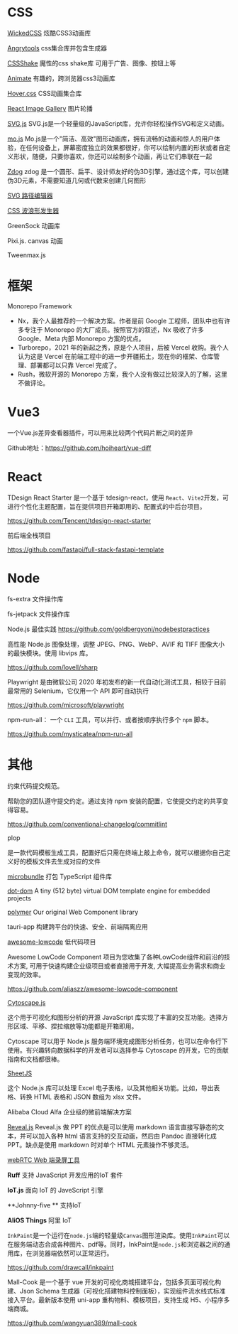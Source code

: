 # CSS

[WickedCSS](http://kristofferandreasen.github.io/wickedCSS/#)  炫酷CSS3动画库

[Angrytools](https://angrytools.com/css/animation/)  css集合库并包含生成器

[CSSShake](https://elrumordelaluz.github.io/cssshake/)  魔性的css shake库 可用于广告、图像、按钮上等


[Animate](https://animate.style/)	有趣的，跨浏览器css3动画库

[Hover.css](http://ianlunn.github.io/Hover/)    CSS动画集合库

[React Image Gallery](https://github.com/xiaolin/react-image-gallery) 图片轮播

[SVG.js](https://github.com/svgdotjs/svg.js)
SVG.js是一个轻量级的JavaScript库，允许你轻松操作SVG和定义动画。

[mo.js](https://github.com/mojs/mojs)
Mo.js是一个"简洁、高效"图形动画库，拥有流畅的动画和惊人的用户体验，在任何设备上，屏幕密度独立的效果都很好，你可以绘制内置的形状或者自定义形状，随便，只要你喜欢，你还可以绘制多个动画，再让它们串联在一起

[Zdog](https://github.com/metafizzy/zdog)
zdog 是一个圆形、扁平、设计师友好的伪3D引擎，通过这个库，可以创建伪3D元素，不需要知道几何或代数来创建几何图形



[SVG 路径编辑器](https://yqnn.github.io/svg-path-editor/)



[CSS 波浪形发生器](https://css-generators.com/wavy-shapes/)



GreenSock  动画库



Pixi.js. canvas 动画

Tweenmax.js







# 框架

Monorepo Framework

- Nx，我个人最推荐的一个解决方案。作者是前 Google 工程师，团队中也有许多专注于 Monorepo 的大厂成员。按照官方的叙述，Nx 吸收了许多 Google、Meta 内部 Monorepo 方案的优点。
- Turborepo，2021 年的新起之秀，原是个人项目，后被 Vercel 收购。我个人认为这是 Vercel 在前端工程中的进一步开疆拓土，现在你的框架、仓库管理、部署都可以只靠 Vercel 完成了。
- Rush，微软开源的 Monorepo 方案，我个人没有做过比较深入的了解，这里不做评论。



# Vue3

一个Vue.js差异查看器插件，可以用来比较两个代码片断之间的差异

Github地址：https://github.com/hoiheart/vue-diff



# React

TDesign React Starter 是一个基于 tdesign-react，使用 `React`、`Vite2`开发，可进行个性化主题配置，旨在提供项目开箱即用的、配置式的中后台项目。

https://github.com/Tencent/tdesign-react-starter



前后端全栈项目

https://github.com/fastapi/full-stack-fastapi-template



# Node

fs-extra 文件操作库

fs-jetpack  文件操作库

Node.js 最佳实践  https://github.com/goldbergyoni/nodebestpractices



高性能 Node.js 图像处理，调整 JPEG、PNG、WebP、AVIF 和 TIFF 图像大小的最快模块。使用 libvips 库。

https://github.com/lovell/sharp



Playwright 是由微软公司 2020 年初发布的新一代自动化测试工具，相较于目前最常用的 Selenium，它仅用一个 API 即可自动执行 

https://github.com/microsoft/playwright



npm-run-all： 一个 `CLI` 工具，可以并行、或者按顺序执行多个 `npm` 脚本。

https://github.com/mysticatea/npm-run-all



# 其他

约束代码提交规范。

帮助您的团队遵守提交约定。通过支持 npm 安装的配置，它使提交约定的共享变得容易。

https://github.com/conventional-changelog/commitlint



plop 

是一款代码模板生成工具，配置好后只需在终端上敲上命令，就可以根据你自己定义好的模板文件去生成对应的文件



[microbundle](https://github.com/developit/microbundle)  打包 TypeScript 组件库



[dot-dom](https://github.com/wavesoft/dot-dom)  A tiny (512 byte) virtual DOM template engine for embedded projects



[polymer](https://github.com/Polymer/polymer) Our original Web Component library



tauri-app  构建跨平台的快速、安全、前端隔离应用















[awesome-lowcode](https://github.com/taowen/awesome-lowcode) 低代码项目



Awesome LowCode Component 项目为您收集了各种LowCode组件和前沿的技术方案, 可用于快速构建企业级项目或者直接用于开发, 大幅提高业务需求和商业变现的效率。

https://github.com/aliaszz/awesome-lowcode-component




[Cytoscape.js](https://js.cytoscape.org/)

这个用于可视化和图形分析的开源 JavaScript 库实现了丰富的交互功能。选择方形区域、平移、捏拉缩放等功能都是开箱即用。

Cytoscape 可以用于 Node.js 服务端环境完成图形分析任务，也可以在命令行下使用。有兴趣转向数据科学的开发者可以选择参与 Cytoscape 的开发，它的贡献指南和文档都很棒。



[SheetJS](https://sheetjs.com)

这个 Node.js 库可以处理 Excel 电子表格，以及其他相关功能。比如，导出表格、转换 HTML 表格和 JSON 数组为 xlsx 文件。

Alibaba Cloud Alfa 企业级的微前端解决方案



[Reveal.js](https://github.com/hakimel/reveal.js)
Reveal.js 做 PPT 的优点是可以使用 markdown 语言直接写静态的文本，并可以加入各种 html 语言支持的交互动画，然后由 Pandoc 直接转化成 PPT。缺点是使用 markdown 时对单个 HTML 元素操作不够灵活。



[React TypeScript Cheatsheets]: https://react-typescript-cheatsheet.netlify.app/

[webRTC Web 端录屏工具](https://github.com/Rychou/screen-share-recorder)

**Ruff**   支持 JavaScript 开发应用的IoT 套件



**IoT.js**  面向 IoT 的 JaveScript 引擎



**Johnny-five ** 支持IoT



**AliOS Things** 阿里 IoT



`InkPaint`是一个运行在`node.js`端的轻量级`Canvas`图形渲染库。使用`InkPaint`可以在服务端动态合成各种图片、pdf等。同时，InkPaint是`node.js`和浏览器之间的通用库，在浏览器端依然可以正常运行。

https://github.com/drawcall/inkpaint





Mall-Cook 是一个基于 vue 开发的可视化商城搭建平台，包括多页面可视化构建、Json Schema 生成器（可视化搭建物料控制面板），实现组件流水线式标准接入平台。最新版本使用 uni-app 重构物料、模板项目，支持生成 H5、小程序多端商城。

https://github.com/wangyuan389/mall-cook

